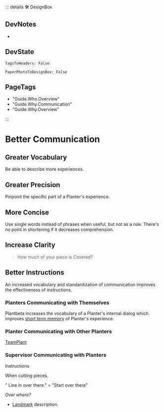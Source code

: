 ::: details 🛠 <dev>DesignBox</dev>

## DevNotes

-

## DevState

`TagsToHeaders: False`

`PaperPhotoToDesignBox: False`

<h2>PageTags</h2>

- "Guide.Who.Overview"
- "Guide.Why.Communication"
- "Guide.Why.Overview"

:::

# Better Communication

## Greater Vocabulary

Be able to describe more experiences.

## Greater Precision

Pinpoint the specific part of a Planter's experience.

## More Concise

Use single words instead of phrases when useful, but not as a rule. There's no point in shortening if it decreases comprehension.

## Increase Clarity
>
> How much of your piece is Covered?

## Better Instructions

An increased vocabulary and standardization of communication improves the effectiveness of instructions.

### Planters Communicating with Themselves

Plantbeta increases the vocabulary of a Planter's internal dialog which improves [short term memory](/reference/Neuro/Memory/ShortTermMemory) of Planter's experience.

### Planter Communicating with Other Planters

[TeamPlant](/reference/Via/TeamPlant/Overview)

### Supervisor Communicating with Planters

Instructions

When cutting pieces.

" Line in over there." = "Start over there"

*Over where?*

- [Landmark](/reference/Via/ViaGeometry/ViaPoint/Overview) description.
